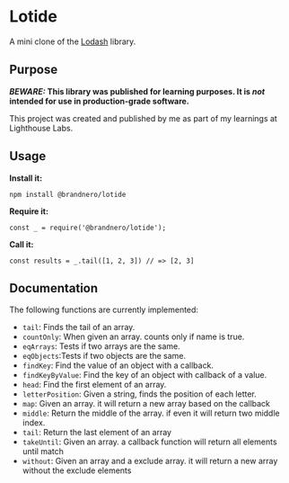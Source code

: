# Lotide

A mini clone of the [Lodash](https://lodash.com) library.

## Purpose

**_BEWARE:_ This library was published for learning purposes. It is _not_ intended for use in production-grade software.**

This project was created and published by me as part of my learnings at Lighthouse Labs.

## Usage

**Install it:**

`npm install @brandnero/lotide`

**Require it:**

`const _ = require('@brandnero/lotide');`

**Call it:**

`const results = _.tail([1, 2, 3]) // => [2, 3]`

## Documentation

The following functions are currently implemented:

- `tail`: Finds the tail of an array.
- `countOnly`: When given an array. counts only if name is true.
- `eqArrays`: Tests if two arrays are the same.
- `eqObjects`:Tests if two objects are the same.
- `findKey`: Find the value of an object with a callback.
- `findKeyByValue`: Find the key of an object with callback of a value.
- `head`: Find the first element of an array.
- `letterPosition`: Given a string, finds the position of each letter.
- `map`: Given an array. it will return a new array based on the callback
- `middle`: Return the middle of the array. if even it will return two middle index.
- `tail`: Return the last element of an array
- `takeUntil`: Given an array. a callback function will return all elements until match
- `without`: Given an array and a exclude array. it will return a new array without the exclude elements

